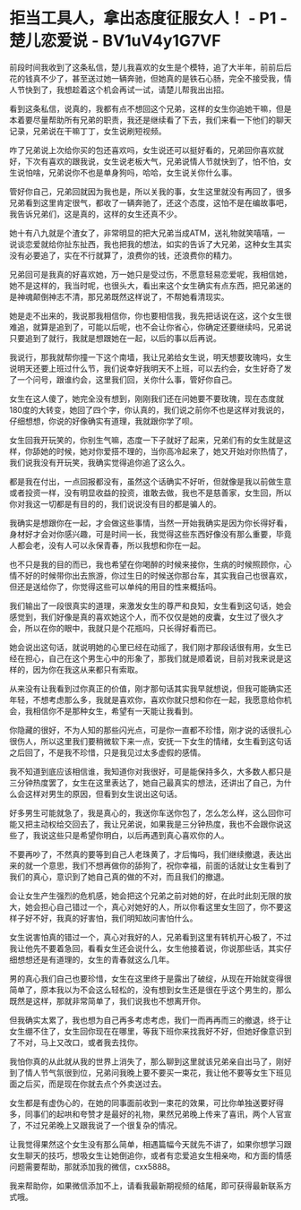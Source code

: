 # 拒当工具人，拿出态度征服女人！ - P1 - 楚儿恋爱说 - BV1uV4y1G7VF

前段时间我收到了这条私信，楚儿我喜欢的女生是个模特，追了大半年，前前后后花的钱真不少了，甚至送过她一辆奔驰，但她真的是铁石心肠，完全不接受我，情人节快到了，我想趁着这个机会再试一试，请楚儿帮我出出招。

看到这条私信，说真的，我都有点不想回这个兄弟，这样的女生你追她干嘛，但是本着要尽量帮助所有兄弟的职责，我还是继续看了下去，我们来看一下他们的聊天记录，兄弟说在干嘛丁丁，女生说刷短视频。

咋了兄弟说上次给你买的包还喜欢吗，女生说还可以挺好看的，兄弟回你喜欢就好，下次有喜欢的跟我说，女生说老板大气，兄弟说情人节就快到了，怕不怕，女生说怕啥，兄弟说你不也是单身狗吗，哈哈，女生说关你什么事。

管好你自己，兄弟回就因为我也是，所以关我的事，女生这里就没有再回了，很多兄弟看到这里肯定很气，都收了一辆奔驰了，还这个态度，这怕不是在编故事吧，我告诉兄弟们，这是真的，这样的女生还真不少。

她十有八九就是个渣女了，非常明显的把大兄弟当成ATM，送礼物就笑嘻嘻，一说谈恋爱就给你扯东扯西，我也把我的想法，如实的告诉了大兄弟，这种女生其实没有必要追了，实在不行就算了，浪费你的钱，还浪费你的精力。

兄弟回可是我真的好喜欢她，万一她只是受过伤，不愿意轻易恋爱呢，我相信她，她不是这样的，我当时呢，也很头大，看出来这个女生确实有点东西，把兄弟迷的是神魂颠倒神志不清，那兄弟既然这样说了，不帮她看清现实。

她是走不出来的，我说那我相信你，你也要相信我，我先把话说在这，这个女生很难追，就算是追到了，可能以后呢，也不会让你省心，你确定还要继续吗，兄弟说只要追到了就行，我就是想跟她在一起，以后的事以后再说。

我说行，那我就帮你撞一下这个南墙，我让兄弟给女生说，明天想要玫瑰吗，女生说明天还要上班过什么节，我们说幸好我明天不上班，可以去约会，女生好奇了发了一个问号，跟谁约会，这里我们回，关你什么事，管好你自己。

女生在这人傻了，她完全没有想到，刚刚我们还在问她要不要玫瑰，现在态度就180度的大转变，她回了四个字，你认真的，我们说之前你不也是这样对我说的，仔细想想，你说的好像确实有道理，我就跟你学了呗。

女生回我开玩笑的，你别生气嘛，态度一下子就好了起来，兄弟们有的女生就是这样，你舔她的时候，她对你爱搭不理的，当你高冷起来了，她又开始对你热情了，我们说我没有开玩笑，我确实觉得追你追了这么久。

都是我在付出，一点回报都没有，虽然这个话确实不好听，但就像是我以前做生意或者投资一样，没有明显收益的投资，谁敢去做，我也不是慈善家，女生回，所以你对我这一切都是有目的的，我们说说没有目的都是骗人的。

我确实是想跟你在一起，才会做这些事情，当然一开始我确实是因为你长得好看，身材好才会对你感兴趣，可是时间一长，我觉得这些东西好像没有那么重要，毕竟人都会老，没有人可以永保青春，所以我想和你在一起。

也不只是我的目的而已，我也希望在你喝醉的时候来接你，生病的时候照顾你，心情不好的时候带你出去旅游，你过生日的时候送你那台车，其实我自己也很喜欢，但还是送给你了，你觉得这些可以单纯的用目的性来概括吗。

我们输出了一段很真实的道理，来激发女生的尊严和良知，女生看到这句话，她会感觉到，我们好像是真的喜欢她这个人，而不仅仅是她的皮囊，女生过了很久才会，所以在你的眼中，我就只是个花瓶吗，只长得好看而已。

她会说出这句话，就说明她的心里已经在动摇了，我们刚才那段话很有用，女生已经在担心，自己在这个男生心中的形象了，那我们就是顺着说，目前对我来说是这样的，因为你在我这从来都只有索取。

从来没有让我看到过你真正的价值，刚才那句话其实我早就想说，但我可能确实还年轻，不想考虑那么多，我就是喜欢你，喜欢你就只想和你在一起，我愿意给你机会，我相信你不是那种女生，希望有一天能让我看到。

你隐藏的很好，不为人知的那些闪光点，可是你一直都不珍惜，刚才说的话很扎心很伤人，所以这里我们要稍微软下来一点，安抚一下女生的情绪，女生看到这句话之后回了，不是我不珍惜，只是我见过太多虚假的感情。

我不知道到底应该相信谁，我知道你对我很好，可是能保持多久，大多数人都只是三分钟热度罢了，女生在这里表达了，她自己最真实的想法，还讲出了自己，为什么会这样对男生的原因，但看到女生说出这句话。

好多男生可能就急了，我是真心的，我送你车送你包了，怎么怎么样，这么回你可能又把主动权给交回去了，我让兄弟说，如果我是三分钟热度，我也不会跟你说这些了，我说这些只是希望你明白，以后再遇到真心喜欢你的人。

不要再吵了，不然真的要等到自己人老珠黄了，才后悔吗，我们继续撤退，表达出来的就一个意思，我们不想再做你的舔狗了，祝你幸福，前面的话就让女生看到了我们的真心，意识到了她自己真的做的不对，而且我们的撤退。

会让女生产生强烈的危机感，她会把这个兄弟之前对她的好，在此时此刻无限的放大，她会担心自己错过一个，真心对她好的人，所以你看这里女生回了，你不要这样子好不好，我真的好害怕，我们明知故问害怕什么。

女生说害怕真的错过一个，真心对我好的人，兄弟看到这里有转机开心极了，不过我让他先不要着急回，看看女生还会说什么，女生他接着说，你说那些话，其实仔细想想还是有道理的，女生的青春就这么几年。

男的真心我们自己也要珍惜，女生在这里终于是露出了破绽，从现在开始就变得很简单了，原本我以为不会这么轻松的，没有想到女生还是很在乎这个男生的，那么既然是这样，那就非常简单了，我们说我也不想离开你。

但我确实太累了，我也想为自己再多考虑考虑，我们一而再再而三的撤退，终于让女生绷不住了，女生回你现在在哪里，等我下班你来找我好不好，但她好像意识到了不对，马上又改口，或者我去找你。

我怕你真的从此就从我的世界上消失了，那么聊到这里就该兄弟亲自出马了，刚好到了情人节气氛很到位，兄弟问我晚上要不要买一束花，我让他不要等女生下班见面之后买，而是现在你就去点个外卖送过去。

女生都是有虚伪心的，在她的同事面前收到一束花的效果，可比你单独送要好得多，同事们的起哄和夸赞才是最好的礼物，果然兄弟晚上传来了喜讯，两个人官宣了，不过兄弟晚上又跟我说了一个很复杂的情况。

让我觉得果然这个女生没有那么简单，相遇篇幅今天就先不讲了，如果你想学习跟女生聊天的技巧，想吸女生让她倒追你，或者有恋爱追女生相亲吻，和方面的情感问题需要帮助，那就添加我的微信，cxx5888。

我来帮助你，如果微信添加不上，请看我最新期视频的结尾，即可获得最新联系方式哦。